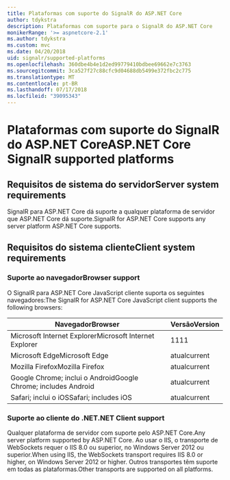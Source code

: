 ```yaml
---
title: Plataformas com suporte do SignalR do ASP.NET Core
author: tdykstra
description: Plataformas com suporte para o SignalR do ASP.NET Core
monikerRange: '>= aspnetcore-2.1'
ms.author: tdykstra
ms.custom: mvc
ms.date: 04/20/2018
uid: signalr/supported-platforms
ms.openlocfilehash: 360dbe4b4e1d2ed99779410bdbee69662e7c3763
ms.sourcegitcommit: 3ca527f27c88cfc9d04688db5499e372fbc2c775
ms.translationtype: MT
ms.contentlocale: pt-BR
ms.lasthandoff: 07/17/2018
ms.locfileid: "39095343"
---
```

# <a name="aspnet-core-signalr-supported-platforms"></a><span data-ttu-id="3b900-103">Plataformas com suporte do SignalR do ASP.NET Core</span><span class="sxs-lookup"><span data-stu-id="3b900-103">ASP.NET Core SignalR supported platforms</span></span>

## <a name="server-system-requirements"></a><span data-ttu-id="3b900-104">Requisitos de sistema do servidor</span><span class="sxs-lookup"><span data-stu-id="3b900-104">Server system requirements</span></span>

<span data-ttu-id="3b900-105">SignalR para ASP.NET Core dá suporte a qualquer plataforma de servidor que ASP.NET Core dá suporte.</span><span class="sxs-lookup"><span data-stu-id="3b900-105">SignalR for ASP.NET Core supports any server platform ASP.NET Core supports.</span></span>

## <a name="client-system-requirements"></a><span data-ttu-id="3b900-106">Requisitos do sistema cliente</span><span class="sxs-lookup"><span data-stu-id="3b900-106">Client system requirements</span></span>

### <a name="browser-support"></a><span data-ttu-id="3b900-107">Suporte ao navegador</span><span class="sxs-lookup"><span data-stu-id="3b900-107">Browser support</span></span>

<span data-ttu-id="3b900-108">O SignalR para ASP.NET Core JavaScript cliente suporta os seguintes navegadores:</span><span class="sxs-lookup"><span data-stu-id="3b900-108">The SignalR for ASP.NET Core JavaScript client supports the following browsers:</span></span>

| <span data-ttu-id="3b900-109">Navegador</span><span class="sxs-lookup"><span data-stu-id="3b900-109">Browser</span></span> | <span data-ttu-id="3b900-110">Versão</span><span class="sxs-lookup"><span data-stu-id="3b900-110">Version</span></span> |
| ------- | ------- |
| <span data-ttu-id="3b900-111">Microsoft Internet Explorer</span><span class="sxs-lookup"><span data-stu-id="3b900-111">Microsoft Internet Explorer</span></span> | <span data-ttu-id="3b900-112">11</span><span class="sxs-lookup"><span data-stu-id="3b900-112">11</span></span> |
| <span data-ttu-id="3b900-113">Microsoft Edge</span><span class="sxs-lookup"><span data-stu-id="3b900-113">Microsoft Edge</span></span> | <span data-ttu-id="3b900-114">atual</span><span class="sxs-lookup"><span data-stu-id="3b900-114">current</span></span> |
| <span data-ttu-id="3b900-115">Mozilla Firefox</span><span class="sxs-lookup"><span data-stu-id="3b900-115">Mozilla Firefox</span></span> | <span data-ttu-id="3b900-116">atual</span><span class="sxs-lookup"><span data-stu-id="3b900-116">current</span></span> |
| <span data-ttu-id="3b900-117">Google Chrome; inclui o Android</span><span class="sxs-lookup"><span data-stu-id="3b900-117">Google Chrome; includes Android</span></span> | <span data-ttu-id="3b900-118">atual</span><span class="sxs-lookup"><span data-stu-id="3b900-118">current</span></span> |
| <span data-ttu-id="3b900-119">Safari; inclui o iOS</span><span class="sxs-lookup"><span data-stu-id="3b900-119">Safari; includes iOS</span></span> | <span data-ttu-id="3b900-120">atual</span><span class="sxs-lookup"><span data-stu-id="3b900-120">current</span></span> |
 
### <a name="net-client-support"></a><span data-ttu-id="3b900-121">Suporte ao cliente do .NET</span><span class="sxs-lookup"><span data-stu-id="3b900-121">.NET Client support</span></span>

<span data-ttu-id="3b900-122">Qualquer plataforma de servidor com suporte pelo ASP.NET Core.</span><span class="sxs-lookup"><span data-stu-id="3b900-122">Any server platform supported by ASP.NET Core.</span></span> <span data-ttu-id="3b900-123">Ao usar o IIS, o transporte de WebSockets requer o IIS 8.0 ou superior, no Windows Server 2012 ou superior.</span><span class="sxs-lookup"><span data-stu-id="3b900-123">When using IIS, the WebSockets transport requires IIS 8.0 or higher, on Windows Server 2012 or higher.</span></span> <span data-ttu-id="3b900-124">Outros transportes têm suporte em todas as plataformas.</span><span class="sxs-lookup"><span data-stu-id="3b900-124">Other transports are supported on all platforms.</span></span>
